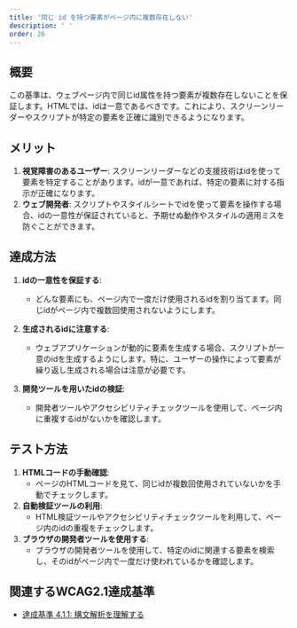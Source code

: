 ```yaml
---
title: '同じ id を持つ要素がページ内に複数存在しない'
description: ' '
order: 26
---
```


## 概要
この基準は、ウェブページ内で同じid属性を持つ要素が複数存在しないことを保証します。HTMLでは、idは一意であるべきです。これにより、スクリーンリーダーやスクリプトが特定の要素を正確に識別できるようになります。

## メリット
1. **視覚障害のあるユーザー**: スクリーンリーダーなどの支援技術はidを使って要素を特定することがあります。idが一意であれば、特定の要素に対する指示が正確になります。
2. **ウェブ開発者**: スクリプトやスタイルシートでidを使って要素を操作する場合、idの一意性が保証されていると、予期せぬ動作やスタイルの適用ミスを防ぐことができます。

## 達成方法
1. **idの一意性を保証する**:
    - どんな要素にも、ページ内で一度だけ使用されるidを割り当てます。同じidがページ内で複数回使用されないようにします。
2. **生成されるidに注意する**:
    - ウェブアプリケーションが動的に要素を生成する場合、スクリプトが一意のidを生成するようにします。特に、ユーザーの操作によって要素が繰り返し生成される場合は注意が必要です。

3. **開発ツールを用いたidの検証**:
    - 開発者ツールやアクセシビリティチェックツールを使用して、ページ内に重複するidがないかを確認します。

## テスト方法
1. **HTMLコードの手動確認**:
    - ページのHTMLコードを見て、同じidが複数回使用されていないかを手動でチェックします。
2. **自動検証ツールの利用**:
    - HTML検証ツールやアクセシビリティチェックツールを利用して、ページ内のidの重複をチェックします。
3. **ブラウザの開発者ツールを使用する**:
    - ブラウザの開発者ツールを使用して、特定のidに関連する要素を検索し、そのidがページ内で一度だけ使われているかを確認します。

## 関連するWCAG2.1達成基準
- [達成基準 4.1.1: 構文解析を理解する](https://waic.jp/translations/WCAG21/Understanding/parsing.html)

